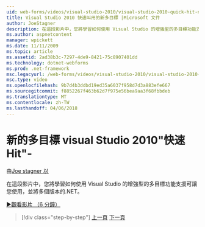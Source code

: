 ```yaml
---
uid: web-forms/videos/visual-studio-2010/visual-studio-2010-quick-hit-new-multi-targeting
title: Visual Studio 2010 快速叫用的新多目標 |Microsoft 文件
author: JoeStagner
description: 在這段影片中，您將學習如何使用 Visual Studio 的增強型的多目標功能支援可讓您使用，並將多個版本的.NET。
ms.author: aspnetcontent
manager: wpickett
ms.date: 11/11/2009
ms.topic: article
ms.assetid: 2ad38b3c-7297-4de9-8421-75c8907401dd
ms.technology: dotnet-webforms
ms.prod: .net-framework
msc.legacyurl: /web-forms/videos/visual-studio-2010/visual-studio-2010-quick-hit-new-multi-targeting
msc.type: video
ms.openlocfilehash: 9b7d4b3ddbd19ed35a6037f958d7d3a883efe667
ms.sourcegitcommit: f8852267f463b62d7f975e56bea9aa3f68fbbdeb
ms.translationtype: MT
ms.contentlocale: zh-TW
ms.lasthandoff: 04/06/2018
---
```

<a name="visual-studio-2010-quick-hit---new-multi-targeting"></a>新的多目標 visual Studio 2010"快速 Hit"-
====================
由[Joe stagner 以](https://github.com/JoeStagner)

在這段影片中，您將學習如何使用 Visual Studio 的增強型的多目標功能支援可讓您使用，並將多個版本的.NET。

[&#9654;觀看影片 （6 分鐘）](https://channel9.msdn.com/Blogs/ASP-NET-Site-Videos/visual-studio-2010-quick-hit-new-multi-targeting)

> [!div class="step-by-step"]
> [上一頁](visual-studio-2010-quick-hit-new-web-project-template.md)
> [下一頁](visual-studio-2010-quick-hit-websites-instead-of-web-projects.md)
